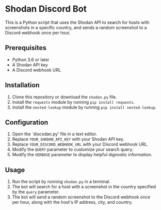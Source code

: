 Shodan Discord Bot
==================

This is a Python script that uses the Shodan API to search for hosts with screenshots in a specific country, and sends a random screenshot to a Discord webhook once per hour.

Prerequisites
-------------

-   Python 3.6 or later
-   A Shodan API key
-   A Discord webhook URL

Installation
------------

1.  Clone this repository or download the `shodan.py` file.
2.  Install the `requests` module by running `pip install requests`.
3.  Install the `nested-lookup` module by running `pip install nested-lookup`.

Configuration
-------------

1.  Open the `discodan.py' file in a text editor.
2.  Replace `YOUR_SHODAN_API_KEY` with your Shodan API key.
3.  Replace `YOUR_DISCORD_WEBHOOK_URL` with your Discord webhook URL.
4.  Modify the `QUERY` parameter to customize your search query.
5.  Modify the `VERBOSE` parameter to display helpful dignostic information.

Usage
-----

1.  Run the script by running `shodan.py` in a terminal.
2.  The bot will search for a host with a screenshot in the country specified by the `query` parameter.
3.  The bot will send a random screenshot to the Discord webhook once per hour, along with the host's IP address, city, and country.
